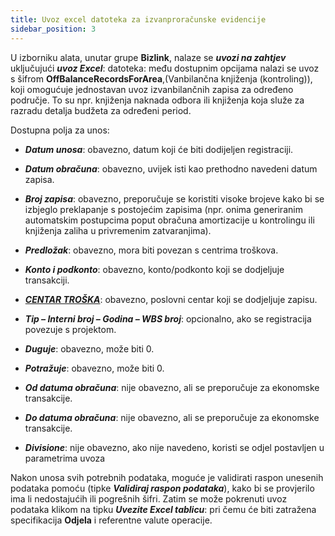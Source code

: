```yaml
---
title: Uvoz excel datoteka za izvanproračunske evidencije 
sidebar_position: 3
---
```


U izborniku alata, unutar grupe **Bizlink**, nalaze se ***uvozi na zahtjev*** uključujući ***uvoz Excel***: datoteka: među dostupnim opcijama nalazi se uvoz s šifrom **OffBalanceRecordsForArea**,(Vanbilančna knjiženja (kontroling)), koji omogućuje jednostavan uvoz izvanbilančnih zapisa za određeno područje. To su npr. knjiženja naknada odbora ili knjiženja koja služe za razradu detalja budžeta za određeni period.  

Dostupna polja za unos:
- ***Datum unosa***: obavezno, datum koji će biti dodijeljen registraciji.

- ***Datum obračuna***: obavezno, uvijek isti kao prethodno navedeni datum zapisa. 

- ***Broj zapisa***: obavezno,  preporučuje se koristiti visoke brojeve kako bi se izbjeglo preklapanje s postojećim zapisima (npr. onima generiranim automatskim postupcima poput obračuna amortizacije u kontrolingu ili knjiženja zaliha u privremenim zatvaranjima). 

- ***Predložak***: obavezno, mora biti povezan s centrima troškova.

- ***Konto i podkonto***: obavezno, konto/podkonto koji se dodjeljuje transakciji.  

- [***CENTAR TROŠKA***](/docs/controlling/controlling-parametrization/controlling-specific-settings/cost-centers): obavezno, poslovni centar koji se dodjeljuje zapisu. 

- ***Tip – Interni broj – Godina – WBS broj***: opcionalno, ako se registracija povezuje s projektom. 

- ***Duguje***: obavezno, može biti 0. 

- ***Potražuje***: obavezno, može biti 0. 

- ***Od datuma obračuna***: nije obavezno, ali se preporučuje za ekonomske transakcije.

- ***Do datuma obračuna***: nije obavezno, ali se preporučuje za ekonomske transakcije. 

- ***Divisione***: nije obavezno, ako nije navedeno, koristi se odjel postavljen u parametrima uvoza 

Nakon unosa svih potrebnih podataka, moguće je validirati raspon unesenih podataka pomoću (tipke ***Validiraj raspon podataka***), kako bi se provjerilo ima li nedostajućih ili pogrešnih šifri. Zatim se može pokrenuti uvoz podataka klikom na tipku ***Uvezite Excel tablicu***: pri čemu će biti zatražena specifikacija **Odjela**  i referentne valute operacije.


